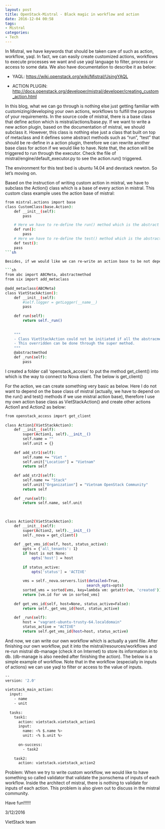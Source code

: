 ```yaml
---
layout: post
title: OpenStack-Mistral - Black magic in workflow and action
date: 2016-12-04 00:58
tags:
- Mistral
categories:
- Tech
---
```

In Mistral, we have keywords that should be taken care of such as action, workflow, yaql. In fact, we can easily create customized actions, workflows to execute processes we want and use yaql language to filter, process or access to some data. We also have documentation to describe it as below:

- YAQL: https://wiki.openstack.org/wiki/Mistral/UsingYAQL

- ACTION PLUGIN: http://docs.openstack.org/developer/mistral/developer/creating_custom_action.html

In this blog, what we can go through is nothing else just getting familiar with customizing/developing your own actions, workflows to fulfill the purpose of your requirements. In the source code of mistral, there is a base class that define action which is mistral/actions/base.py. If we want to write a new action plugin, based on the documentation of mistral, we should subclass it. However, this class is nothing else just a class that built on top of metaclass and it defines some abstract methods such as “run”, “test” that should be re-define in a action plugin, therefore we can rewrite another base class for action if we would like to have.  Note that, the action will be triggered to run through the executor. Check the file of mistral/engine/default_executor.py to see the action.run() triggered.

The environment for this test bed is ubuntu 14.04 and devstack newton. So let’s moving on.

Based on the instruction of writing custom action in mistral, we have to subclass the Action() class which is a base of every action in mistral. This custom class example uses the action base of mistral:

```sh
from mistral.actions import base
class CustomClass(base.Action):
    def __init__(self):
        pass

	# Here we have to re-define the run() method which is the abstract method in the action base
    def run():
        pass
	# Here we have to re-define the test() method which is the abstract method in the action base
    def test():
	pass
```sh

Besides, if we would like we can re-write an action base to be not dependent on that base of Mistral. The below is such an example:

```sh
from abc import ABCMeta, abstractmethod
from six import add_metaclass
 
@add_metaclass(ABCMeta)
class VietStackAction():
    def __init__(self):
        #self.logger = getLogger(__name__)
        pass
 
    def run(self):
        return self._run()
 
 
    """
    - Class VietStackAction could not be initiated if all the abstracmethod is not overridden.
    - This overridden can be done through the super method.
    """
    @abstractmethod
    def _run(self):
        pass
```

I created a folder call ‘openstack_access’ to put the method get_client() into which is the way to connect to Nova client. The below is get_client()

For the action, we can create something very basic as below. Here I do not want to depend on the base class of mistral (actually, we have to depend on the run() and test() methods if we use mistral action base), therefore I use my own action base class as VietStackAction() and create other actions Action1 and Action2 as below:

```sh
from openstack_access import get_client
 
class Action1(VietStackAction):
    def __init__(self):
        super(Action1, self).__init__()
        self.name = ""
        self.unit = {}
 
    def add_str1(self):
        self.name += "Viet "
        self.unit["Location"] = "Vietnam"
        return self
 
    def add_str2(self):
        self.name += "Stack"
        self.unit["Organization"] = "Vietnam OpenStack Community"
        return self
 
    def _run(self):
        return self.name, self.unit
 
 
 
class Action2(VietStackAction):
    def __init__(self):
        super(Action2, self).__init__()
        self._nova = get_client()
 
    def _get_vms_id(self, host, status_active):
        opts = {'all_tenants': 1}
        if host is not None:
            opts['host'] = host
 
        if status_active:
            opts['status'] = 'ACTIVE'
 
        vms = self._nova.servers.list(detailed=True,
                                     search_opts=opts)
        sorted_vms = sorted(vms, key=lambda vm: getattr(vm, 'created'))
        return [vm.id for vm in sorted_vms]
 
    def get_vms_id(self, host=None, status_active=False):
        return self._get_vms_id(host, status_active)
 
    def _run(self):
        host = "vagrant-ubuntu-trusty-64.localdomain"
        status_active = "ACTIVE"
        return self.get_vms_id(host=host, status_active)
```

And now, we can write our own workflow which is actually a yaml file. After finishing our own workflow, put it into the mistral/resources/workflows and re-run mistral db-manage (check it on Internet) to store its information in to db. (db-manage is also needed after finishing the action). The below is a simple example of workflow. Note that in the workflow (especially in inputs of actions) we can use yaql to filter or access to the value of inputs.

```sh
--
version: '2.0'
 
vietstack_main_action:
  input:
    - name
    - unit
 
  tasks:
    task1:
      action: vietstack.vietstack_action1
      input:
        name: <% $.name %>
        unit: <% $.unit %>
 
      on-success:
        - task2
 
    task2:
      action: vietstack.vietstack_action2
```

Problem: When we try to write custom workflow, we would like to have something so called validator that validate the jsonschema of inputs of each workflow. Inside the architect of mistral, there is nothing to validate for inputs of each action. This problem is also given out to discuss in the mistral community.

Have fun!!!!!!

3/12/2016

VietStack team
